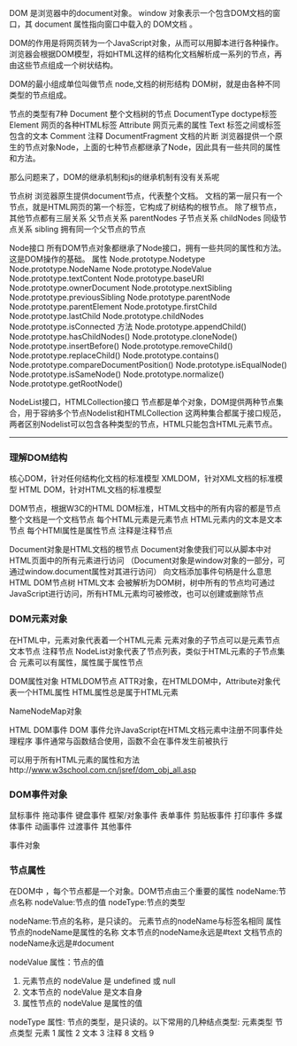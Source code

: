 DOM 是浏览器中的document对象。
window 对象表示一个包含DOM文档的窗口，其 document 属性指向窗口中载入的 DOM文档 。

DOM的作用是将网页转为一个JavaScript对象，从而可以用脚本进行各种操作。
浏览器会根据DOM模型，将如HTML这样的结构化文档解析成一系列的节点，再由这些节点组成一个树状结构。

DOM的最小组成单位叫做节点 node,文档的树形结构 DOM树，就是由各种不同类型的节点组成。

节点的类型有7种
Document 整个文档树的节点
DocumentType doctype标签
Element 网页的各种HTML标签
Attribute 网页元素的属性
Text 标签之间或标签包含的文本
Comment 注释
DocumentFragment 文档的片断
浏览器提供一个原生的节点对象Node，上面的七种节点都继承了Node，因此具有一些共同的属性和方法。

那么问题来了，DOM的继承机制和js的继承机制有没有关系呢

节点树
浏览器原生提供document节点，代表整个文档。
文档的第一层只有一个节点，就是HTML网页的第一个标签<html>，它构成了树结构的根节点。
除了根节点，其他节点都有三层关系
	父节点关系 parentNodes 
	子节点关系 childNodes 
	同级节点关系 sibling 拥有同一个父节点的节点
	


Node接口
所有DOM节点对象都继承了Node接口，拥有一些共同的属性和方法。这是DOM操作的基础。
属性
	Node.prototype.Nodetype
	Node.prototype.NodeName
	Node.prototype.NodeValue
	Node.prototype.textContent
	Node.prototype.baseURI
	Node.prototype.ownerDocument
	Node.prototype.nextSibling
	Node.prototype.previousSibling
	Node.prototype.parentNode
	Node.prototype.parentElement
	Node.prototype.firstChild
	Node.prototype.lastChild
	Node.prototype.childNodes
	Node.prototype.isConnected
方法
	Node.prototype.appendChild()
	Node.prototype.hasChildNodes()
	Node.prototype.cloneNode()
	Node.prototype.insertBefore()
	Node.prototype.removeChild()
	Node.prototype.replaceChild()
	Node.prototype.contains()
	Node.prototype.compareDocumentPosition()
	Node.prototype.isEqualNode()
	Node.prototype.isSameNode()
	Node.prototype.normalize()
	Node.prototype.getRootNode()
	
NodeList接口，HTMLCollection接口
节点都是单个对象，DOM提供两种节点集合，用于容纳多个节点Nodelist和HTMLCollection
这两种集合都属于接口规范，两者区别Nodelist可以包含各种类型的节点，HTML只能包含HTML元素节点。

---
### 理解DOM结构
核心DOM，针对任何结构化文档的标准模型
XMLDOM，针对XML文档的标准模型
HTML DOM，针对HTML文档的标准模型


DOM节点，根据W3C的HTML DOM标准，HTML文档中的所有内容的都是节点
整个文档是一个文档节点
每个HTML元素是元素节点
HTML元素内的文本是文本节点
每个HTMl属性是属性节点
注释是注释节点

Document对象是HTML文档的根节点
Document对象使我们可以从脚本中对HTML页面中的所有元素进行访问
（Document对象是window对象的一部分，可通过window.document属性对其进行访问）
向文档添加事件句柄是什么意思
HTML DOM节点树
HTML文本 会被解析为DOM树，树中所有的节点均可通过JavaScript进行访问，所有HTML元素均可被修改，也可以创建或删除节点

### DOM元素对象
在HTML中，元素对象代表着一个HTML元素
元素对象的子节点可以是元素节点 文本节点 注释节点
NodeList对象代表了节点列表，类似于HTML元素的子节点集合
元素可以有属性，属性属于属性节点


DOM属性对象
HTMLDOM节点
ATTR对象，在HTMLDOM中，Attribute对象代表一个HTML属性
HTML属性总是属于HTML元素

NameNodeMap对象

HTML DOM事件 
DOM 事件允许JavaScript在HTML文档元素中注册不同事件处理程序
事件通常与函数结合使用，函数不会在事件发生前被执行

可以用于所有HTML元素的属性和方法http://www.w3school.com.cn/jsref/dom_obj_all.asp

### DOM事件对象
鼠标事件
拖动事件
键盘事件
框架/对象事件
表单事件
剪贴板事件
打印事件
多媒体事件
动画事件
过渡事件
其他事件


事件对象

### 节点属性
在DOM中 ，每个节点都是一个对象。DOM节点由三个重要的属性
nodeName:节点名称
nodeValue:节点的值
nodeType:节点的类型

nodeName:节点的名称，是只读的。
元素节点的nodeName与标签名相同
属性节点的nodeName是属性的名称
文本节点的nodeName永远是#text
文档节点的nodeName永远是#document

nodeValue 属性：节点的值
1. 元素节点的 nodeValue 是 undefined 或 null
2. 文本节点的 nodeValue 是文本自身
3. 属性节点的 nodeValue 是属性的值

nodeType 属性: 节点的类型，是只读的。以下常用的几种结点类型:
元素类型    节点类型
  元素          1
  属性          2
  文本          3
  注释          8
  文档          9



